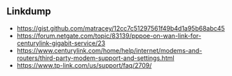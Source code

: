 
## Linkdump
- https://gist.github.com/matracey/12cc7c51297561f49b4d1a95b68abc45
- https://forum.netgate.com/topic/83139/pppoe-on-wan-link-for-centurylink-gigabit-service/23
- https://www.centurylink.com/home/help/internet/modems-and-routers/third-party-modem-support-and-settings.html
- https://www.tp-link.com/us/support/faq/2709/